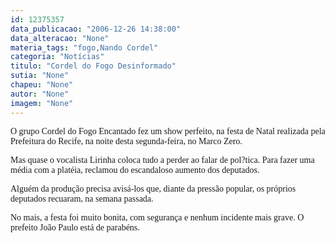 ```yaml
---
id: 12375357
data_publicacao: "2006-12-26 14:38:00"
data_alteracao: "None"
materia_tags: "fogo,Nando Cordel"
categoria: "Notícias"
titulo: "Cordel do Fogo Desinformado"
sutia: "None"
chapeu: "None"
autor: "None"
imagem: "None"
---
```

<p><P><FONT face=Verdana>O grupo Cordel do Fogo Encantado fez um show perfeito, na festa de Natal realizada pela Prefeitura do Recife, na noite desta segunda-feira, no Marco Zero. </FONT></P></p>
<p><P><FONT face=Verdana>Mas quase o vocalista Lirinha coloca tudo a perder ao falar de pol?tica. Para fazer uma média com a platéia, reclamou do escandaloso aumento dos deputados.</FONT></P></p>
<p><P><FONT face=Verdana>Alguém da produção precisa avisá-los que, diante da pressão popular, os próprios deputados recuaram, na semana passada.</FONT></P></p>
<p><P><FONT face=Verdana>No mais, a festa foi muito bonita, com segurança e nenhum incidente mais grave. O prefeito João Paulo está de parabéns.</FONT></P> </p>
